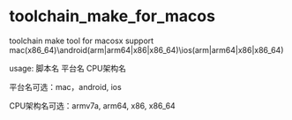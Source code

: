 # toolchain_make_for_macos
 toolchain make tool for macosx support mac(x86_64)\android(arm|arm64|x86|x86_64)\ios(arm|arm64|x86|x86_64)

usage: 脚本名 平台名 CPU架构名

平台名可选：mac，android, ios

CPU架构名可选：armv7a, arm64, x86, x86_64
